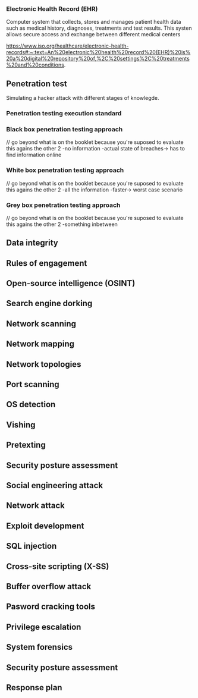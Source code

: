 ### Electronic Health Record (EHR)
Computer system that collects, stores and manages patient health data such as medical history, diagnoses, treatments and test results. This systen allows secure access and exchange between different medical centers

https://www.iso.org/healthcare/electronic-health-records#:~:text=An%20electronic%20health%20record%20(EHR)%20is%20a%20digital%20repository%20of,%2C%20settings%2C%20treatments%20and%20conditions.

## Penetration test 
Simulating a hacker attack with different stages of knowlegde.
### Penetration testing execution standard 

### Black box penetration testing approach 
// go beyond what is on the booklet because you're suposed to evaluate this agains the other 2
-no information
-actual state of breaches-> has to find information online

### White box penetration testing approach
// go beyond what is on the booklet because you're suposed to evaluate this agains the other 2
-all the information
-faster-> worst case scenario


### Grey box penetration testing approach
// go beyond what is on the booklet because you're suposed to evaluate this agains the other 2
-something inbetween


## Data integrity 

## Rules of engagement

## Open-source intelligence (OSINT)

## Search engine dorking

## Network scanning

## Network mapping 

## Network topologies 

## Port scanning

## OS detection 

## Vishing 

## Pretexting 

## Security posture assessment 

## Social engineering attack 

## Network attack

## Exploit development 

## SQL injection 

## Cross-site scripting (X-SS)


## Buffer overflow attack 

## Pasword cracking tools 

## Privilege escalation

## System forensics 

## Security posture assessment 

## Response plan 



